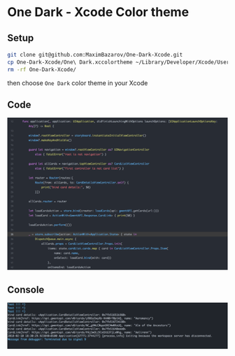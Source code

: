# One Dark - Xcode Color theme

## Setup
```sh
git clone git@github.com:MaximBazarov/One-Dark-Xcode.git
cp One-Dark-Xcode/One\ Dark.xccolortheme ~/Library/Developer/Xcode/UserData/FontAndColorThemes/
rm -rf One-Dark-Xcode/
```

then choose `One Dark` color theme in your Xcode

## Code
![Code Screenshot](https://github.com/MaximBazarov/One-Dark-Xcode/blob/master/ss/code.png)

## Console
![Code Screenshot](https://github.com/MaximBazarov/One-Dark-Xcode/blob/master/ss/console.png)
